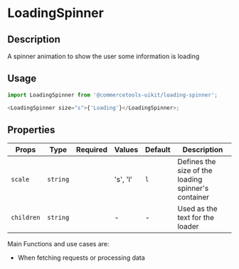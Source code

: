 # LoadingSpinner

## Description

A spinner animation to show the user some information is loading

## Usage

```js
import LoadingSpinner from '@commercetools-uikit/loading-spinner';

<LoadingSpinner size="s">{'Loading'}</LoadingSpinner>;
```

## Properties

| Props      | Type     | Required | Values   | Default | Description                                         |
| ---------- | -------- | :------: | -------- | ------- | --------------------------------------------------- |
| `scale`    | `string` |          | 's', 'l' | `l`     | Defines the size of the loading spinner's container |
| `children` | `string` |          | -        | -       | Used as the text for the loader                     |

Main Functions and use cases are:

- When fetching requests or processing data
